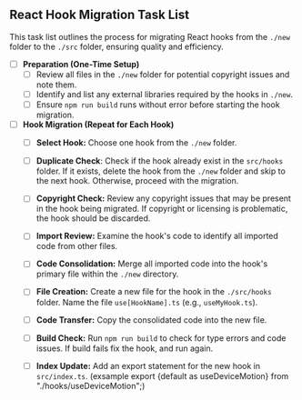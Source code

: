 ## React Hook Migration Task List

This task list outlines the process for migrating React hooks from the `./new` folder to the `./src` folder, ensuring quality and efficiency.

- [ ] **Preparation (One-Time Setup)**
  - [ ] Review all files in the `./new` folder for potential copyright issues and note them.
  - [ ] Identify and list any external libraries required by the hooks in `./new`.
  - [ ] Ensure `npm run build` runs without error before starting the hook migration.
- [ ] **Hook Migration (Repeat for Each Hook)**
  - [ ] **Select Hook:** Choose one hook from the `./new` folder.
  - [ ] **Duplicate Check**: Check if the hook already exist in the `src/hooks` folder. If it exists, delete the hook from the `./new` folder and skip to the next hook. Otherwise, proceed with the migration.
  - [ ] **Copyright Check:** Review any copyright issues that may be present in the hook being migrated. If copyright or licensing is problematic, the hook should be discarded.
  - [ ] **Import Review:** Examine the hook's code to identify all imported code from other files.
  - [ ] **Code Consolidation:** Merge all imported code into the hook's primary file within the `./new` directory.
   - [ ] **File Creation:** Create a new file for the hook in the `./src/hooks` folder. Name the file `use[HookName].ts` (e.g., `useMyHook.ts`).
   - [ ] **Code Transfer:** Copy the consolidated code into the new file.
  - [ ] **Build Check:** Run `npm run build` to check for type errors and code issues. If build fails fix the hook, and run again.
  - [ ] **Index Update:** Add an export statement for the new hook in `src/index.ts`. (exsample  export {default as useDeviceMotion} from "./hooks/useDeviceMotion";)
  